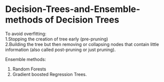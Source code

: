 # Decision-Trees-and-Ensemble-methods of Decision Trees

To avoid overfitting:<br>
1.Stopping the creation of tree early (pre-pruning)<br>
2.Building the tree but then removing or collapsing nodes that contain little information (also called post-pruning or just pruning).<br>


Ensemble methods: <br>
1. Random Forests <br>
2. Gradient boosted Regression Trees.



